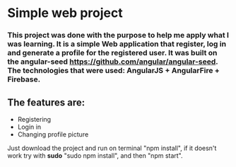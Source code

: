 # Simple web project 

### This project was done with the purpose to help me apply what I was learning. It is a simple Web application that register, log in and generate a profile for the registered user. It was built on the angular-seed https://github.com/angular/angular-seed. The technologies that were used: AngularJS + AngularFire + Firebase.

## The features are:

* Registering
* Login in
* Changing profile picture

Just download the project and run on terminal "npm install", if it doesn't work try with **sudo** "sudo npm install", and then "npm start". 




